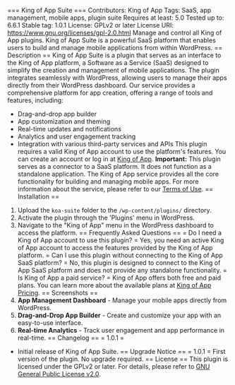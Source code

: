 === King of App Suite ===
Contributors: King of App
Tags: SaaS, app management, mobile apps, plugin suite
Requires at least: 5.0
Tested up to: 6.6.1
Stable tag: 1.0.1
License: GPLv2 or later
License URI: https://www.gnu.org/licenses/gpl-2.0.html
Manage and control all King of App plugins. King of App Suite is a powerful SaaS platform that enables users to build and manage mobile applications from within WordPress.
== Description ==
King of App Suite is a plugin that serves as an interface to the King of App platform, a Software as a Service (SaaS) designed to simplify the creation and management of mobile applications. The plugin integrates seamlessly with WordPress, allowing users to manage their apps directly from their WordPress dashboard.
Our service provides a comprehensive platform for app creation, offering a range of tools and features, including:
- Drag-and-drop app builder
- App customization and theming
- Real-time updates and notifications
- Analytics and user engagement tracking
- Integration with various third-party services and APIs
This plugin requires a valid King of App account to use the platform's features. You can create an account or log in at [King of App](https://kingofapp.com/).
**Important:** This plugin serves as a connector to a SaaS platform. It does not function as a standalone application. The King of App service provides all the core functionality for building and managing mobile apps.
For more information about the service, please refer to our [Terms of Use](https://kingofapp.com/terms).
== Installation ==
1. Upload the `koa-suite` folder to the `/wp-content/plugins/` directory.
2. Activate the plugin through the 'Plugins' menu in WordPress.
3. Navigate to the "King of App" menu in the WordPress dashboard to access the platform.
== Frequently Asked Questions ==
= Do I need a King of App account to use this plugin? =
Yes, you need an active King of App account to access the features provided by the King of App platform.
= Can I use this plugin without connecting to the King of App SaaS platform? =
No, this plugin is designed to connect to the King of App SaaS platform and does not provide any standalone functionality.
= Is King of App a paid service? =
King of App offers both free and paid plans. You can learn more about the available plans at [King of App Pricing](https://kingofapp.com/pricing).
== Screenshots ==
1. **App Management Dashboard** - Manage your mobile apps directly from WordPress.
2. **Drag-and-Drop App Builder** - Create and customize your app with an easy-to-use interface.
3. **Real-time Analytics** - Track user engagement and app performance in real-time.
== Changelog ==
= 1.0.1 =
* Initial release of King of App Suite.
== Upgrade Notice ==
= 1.0.1 =
First version of the plugin. No upgrade required.
== License ==
This plugin is licensed under the GPLv2 or later. For details, please refer to [GNU General Public License v2.0](https://www.gnu.org/licenses/gpl-2.0.html).